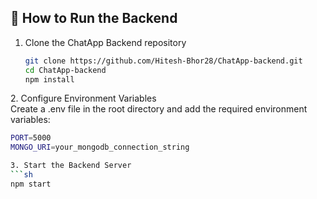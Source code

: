 ## 📌 **How to Run the Backend**  
1. Clone the ChatApp Backend repository  
   ```sh  
   git clone https://github.com/Hitesh-Bhor28/ChatApp-backend.git  
   cd ChatApp-backend  
   npm install
   
2️. Configure Environment Variables  
Create a .env file in the root directory and add the required environment variables:
   ```sh
  PORT=5000  
  MONGO_URI=your_mongodb_connection_string  
   
3️. Start the Backend Server  
   ```sh
  npm start
